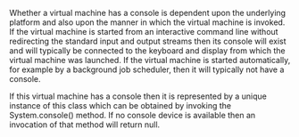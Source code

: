 Whether a virtual machine has a console is dependent upon the underlying platform and also upon the manner in which the virtual machine is invoked. If the virtual machine is started from an interactive command line without redirecting the standard input and output streams then its console will exist and will typically be connected to the keyboard and display from which the virtual machine was launched. If the virtual machine is started automatically, for example by a background job scheduler, then it will typically not have a console.

If this virtual machine has a console then it is represented by a unique instance of this class which can be obtained by invoking the System.console() method. If no console device is available then an invocation of that method will return null. 
